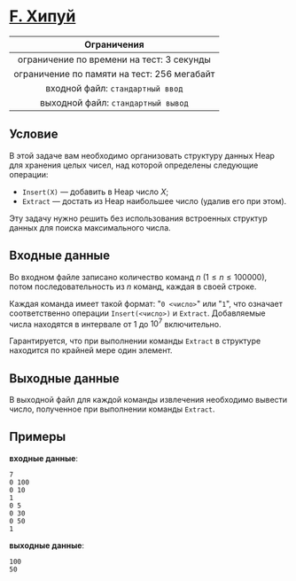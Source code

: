 # [F. Хипуй](F.cpp)

| Ограничения                                 |
|:-------------------------------------------:|
| ограничение по времени на тест: 3 секунды   |
| ограничение по памяти на тест: 256 мегабайт |
| входной файл: `стандартный ввод`            |
| выходной файл: `стандартный вывод`          |

## Условие

В этой задаче вам необходимо организовать структуру данных Heap для хранения целых чисел, над которой определены следующие операции:

* `Insert(X)` — добавить в Heap число $X$;
* `Extract` — достать из Heap наибольшее число (удалив его при этом).

Эту задачу нужно решить без использования встроенных структур данных для поиска максимального числа.

## Входные данные

Во входном файле записано количество команд $n$ $(1 \leqslant n \leqslant 100000)$, потом последовательность из $n$ команд, каждая в своей строке.

Каждая команда имеет такой формат: "`0 <число>`" или "`1`", что означает соответственно операции `Insert(<число>)` и `Extract`. Добавляемые числа находятся в интервале от $1$ до $10^{7}$ включительно.

Гарантируется, что при выполнении команды `Extract` в структуре находится по крайней мере один элемент.

## Выходные данные

В выходной файл для каждой команды извлечения необходимо вывести число, полученное при выполнении команды `Extract`.

## Примеры

**входные данные**:

```text
7
0 100
0 10
1
0 5
0 30
0 50
1
```

**выходные данные**:

```text
100
50
```
